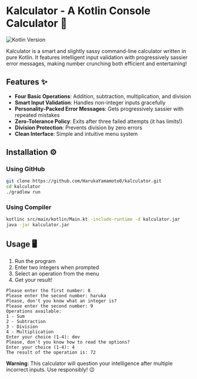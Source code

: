 # Kalculator - A Kotlin Console Calculator 🧮

![Kotlin Version](https://img.shields.io/badge/Kotlin-1.9.0-blueviolet)

Kalculator is a smart and slightly sassy command-line calculator written in pure Kotlin. It features intelligent input validation with progressively sassier error messages, making number crunching both efficient and entertaining!

## Features ✨

- **Four Basic Operations**: Addition, subtraction, multiplication, and division
- **Smart Input Validation**: Handles non-integer inputs gracefully
- **Personality-Packed Error Messages**: Gets progressively sassier with repeated mistakes
- **Zero-Tolerance Policy**: Exits after three failed attempts (it has limits!)
- **Division Protection**: Prevents division by zero errors
- **Clean Interface**: Simple and intuitive menu system

## Installation ⚙️

### Using GitHub
```bash
git clone https://github.com/HarukaYamamoto0/kalculator.git
cd kalculator
./gradlew run
```

### Using Compiler
```bash
kotlinc src/main/kotlin/Main.kt -include-runtime -d kalculator.jar
java -jar kalculator.jar
```

## Usage 🖥️

1. Run the program
2. Enter two integers when prompted
3. Select an operation from the menu
4. Get your result!

```plaintext
Please enter the first number: 8
Please enter the second number: haruka
Please, don't you know what an integer is?
Please enter the second number: 9
Operations available:
1 - Sum
2 - Subtraction
3 - Division
4 - Multiplication
Enter your choice (1-4): dev
Please, don't you know how to read the options?
Enter your choice (1-4): 4
The result of the operation is: 72
```

**Warning**: This calculator will question your intelligence after multiple incorrect inputs. Use responsibly! 😉
